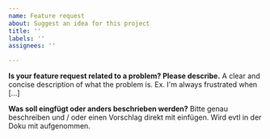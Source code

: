```yaml
---
name: Feature request
about: Suggest an idea for this project
title: ''
labels: ''
assignees: ''

---
```


**Is your feature request related to a problem? Please describe.**
A clear and concise description of what the problem is. Ex. I'm always frustrated when [...]

**Was soll eingfügt oder anders beschrieben werden?**
Bitte genau beschreiben und / oder einen Vorschlag direkt mit einfügen. Wird evtl in der Doku mit aufgenommen.
